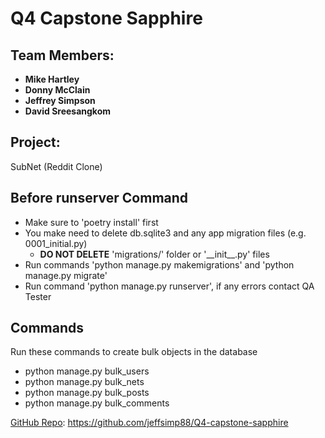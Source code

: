 # Q4 Capstone Sapphire #

## Team Members: ##
* **Mike Hartley** 
* **Donny McClain** 
* **Jeffrey Simpson** 
* **David Sreesangkom** 

## Project: ##
SubNet (Reddit Clone)

## Before runserver Command ##
* Make sure to 'poetry install' first
* You make need to delete db.sqlite3 and any app migration files (e.g. 0001_initial.py)
    * **DO NOT DELETE** 'migrations/' folder or '\_\_init\_\_.py' files
* Run commands 'python manage.py makemigrations' and 'python manage.py migrate'
* Run command 'python manage.py runserver', if any errors contact QA Tester

## Commands ##
Run these commands to create bulk objects in the database
* python manage.py bulk_users
* python manage.py bulk_nets
* python manage.py bulk_posts
* python manage.py bulk_comments

[GitHub Repo](https://github.com/jeffsimp88/Q4-capstone-sapphire): https://github.com/jeffsimp88/Q4-capstone-sapphire
